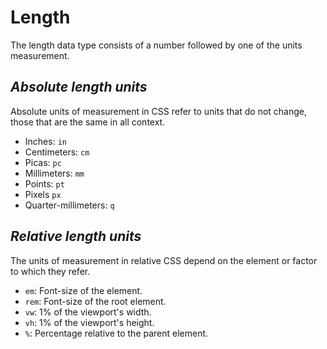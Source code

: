 # Length

The length data type consists of a number followed by one of the units measurement.

## _Absolute length units_

Absolute units of measurement in CSS refer to units that do not change, those that are the same in all context.

- Inches: `in`
- Centimeters: `cm`
- Picas: `pc`
- Millimeters: `mm`
- Points: `pt`
- Pixels `px`
- Quarter-millimeters: `q`

## _Relative length units_

The units of measurement in relative CSS depend on the element or factor to which they refer.

- `em`: Font-size of the element.
- `rem`: Font-size of the root element.
- `vw`: 1% of the viewport's width.
- `vh`: 1% of the viewport's height.
- `%`: Percentage relative to the parent element.
